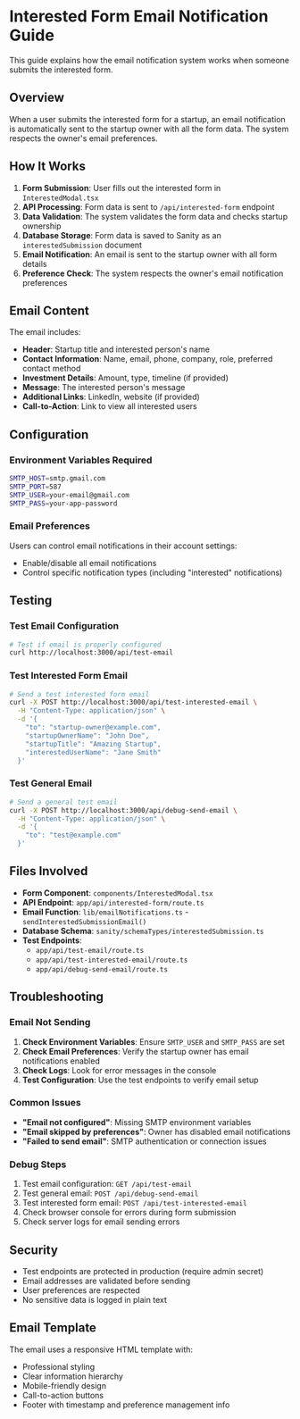 # Interested Form Email Notification Guide

This guide explains how the email notification system works when someone submits the interested form.

## Overview

When a user submits the interested form for a startup, an email notification is automatically sent to the startup owner with all the form data. The system respects the owner's email preferences.

## How It Works

1. **Form Submission**: User fills out the interested form in `InterestedModal.tsx`
2. **API Processing**: Form data is sent to `/api/interested-form` endpoint
3. **Data Validation**: The system validates the form data and checks startup ownership
4. **Database Storage**: Form data is saved to Sanity as an `interestedSubmission` document
5. **Email Notification**: An email is sent to the startup owner with all form details
6. **Preference Check**: The system respects the owner's email notification preferences

## Email Content

The email includes:
- **Header**: Startup title and interested person's name
- **Contact Information**: Name, email, phone, company, role, preferred contact method
- **Investment Details**: Amount, type, timeline (if provided)
- **Message**: The interested person's message
- **Additional Links**: LinkedIn, website (if provided)
- **Call-to-Action**: Link to view all interested users

## Configuration

### Environment Variables Required

```bash
SMTP_HOST=smtp.gmail.com
SMTP_PORT=587
SMTP_USER=your-email@gmail.com
SMTP_PASS=your-app-password
```

### Email Preferences

Users can control email notifications in their account settings:
- Enable/disable all email notifications
- Control specific notification types (including "interested" notifications)

## Testing

### Test Email Configuration

```bash
# Test if email is properly configured
curl http://localhost:3000/api/test-email
```

### Test Interested Form Email

```bash
# Send a test interested form email
curl -X POST http://localhost:3000/api/test-interested-email \
  -H "Content-Type: application/json" \
  -d '{
    "to": "startup-owner@example.com",
    "startupOwnerName": "John Doe",
    "startupTitle": "Amazing Startup",
    "interestedUserName": "Jane Smith"
  }'
```

### Test General Email

```bash
# Send a general test email
curl -X POST http://localhost:3000/api/debug-send-email \
  -H "Content-Type: application/json" \
  -d '{
    "to": "test@example.com"
  }'
```

## Files Involved

- **Form Component**: `components/InterestedModal.tsx`
- **API Endpoint**: `app/api/interested-form/route.ts`
- **Email Function**: `lib/emailNotifications.ts` - `sendInterestedSubmissionEmail()`
- **Database Schema**: `sanity/schemaTypes/interestedSubmission.ts`
- **Test Endpoints**: 
  - `app/api/test-email/route.ts`
  - `app/api/test-interested-email/route.ts`
  - `app/api/debug-send-email/route.ts`

## Troubleshooting

### Email Not Sending

1. **Check Environment Variables**: Ensure `SMTP_USER` and `SMTP_PASS` are set
2. **Check Email Preferences**: Verify the startup owner has email notifications enabled
3. **Check Logs**: Look for error messages in the console
4. **Test Configuration**: Use the test endpoints to verify email setup

### Common Issues

- **"Email not configured"**: Missing SMTP environment variables
- **"Email skipped by preferences"**: Owner has disabled email notifications
- **"Failed to send email"**: SMTP authentication or connection issues

### Debug Steps

1. Test email configuration: `GET /api/test-email`
2. Test general email: `POST /api/debug-send-email`
3. Test interested form email: `POST /api/test-interested-email`
4. Check browser console for errors during form submission
5. Check server logs for email sending errors

## Security

- Test endpoints are protected in production (require admin secret)
- Email addresses are validated before sending
- User preferences are respected
- No sensitive data is logged in plain text

## Email Template

The email uses a responsive HTML template with:
- Professional styling
- Clear information hierarchy
- Mobile-friendly design
- Call-to-action buttons
- Footer with timestamp and preference management info
